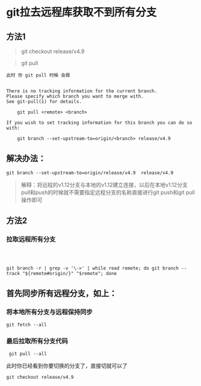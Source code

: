 # git拉去远程库获取不到所有分支

<!-- 你现在 在dev 上 要切换到远程的$  release/v4.9 -->
## 方法1
> git checkout release/v4.9

> git pull
```
此时 你 git pull 时候 会报


There is no tracking information for the current branch.
Please specify which branch you want to merge with.
See git-pull(1) for details.

    git pull <remote> <branch>

If you wish to set tracking information for this branch you can do so with:

    git branch --set-upstream-to=origin/<branch> release/v4.9

```

<!-- 此时 把你本地的关联到 远程即可 -->

##  解决办法：

```
git branch --set-upstream-to=origin/release/v4.9  release/v4.9

```

> 解释：将远程的v1.12分支与本地的v1.12建立连接，以后在本地v1.12分支pull和push的时候就不需要指定远程分支的名称直接进行git push和git pull 操作即可






## 方法2

### 拉取远程所有分支


```



git branch -r | grep -v '\->' | while read remote; do git branch --track "${remote#origin/}" "$remote"; done
```
## 首先同步所有远程分支，如上：



### 将本地所有分支与远程保持同步
```
git fetch --all
```
### 最后拉取所有分支代码
```
 git pull --all

```
此时你已经看到你要切换的分支了，直接切就可以了
```
git checkout release/v4.9
```
